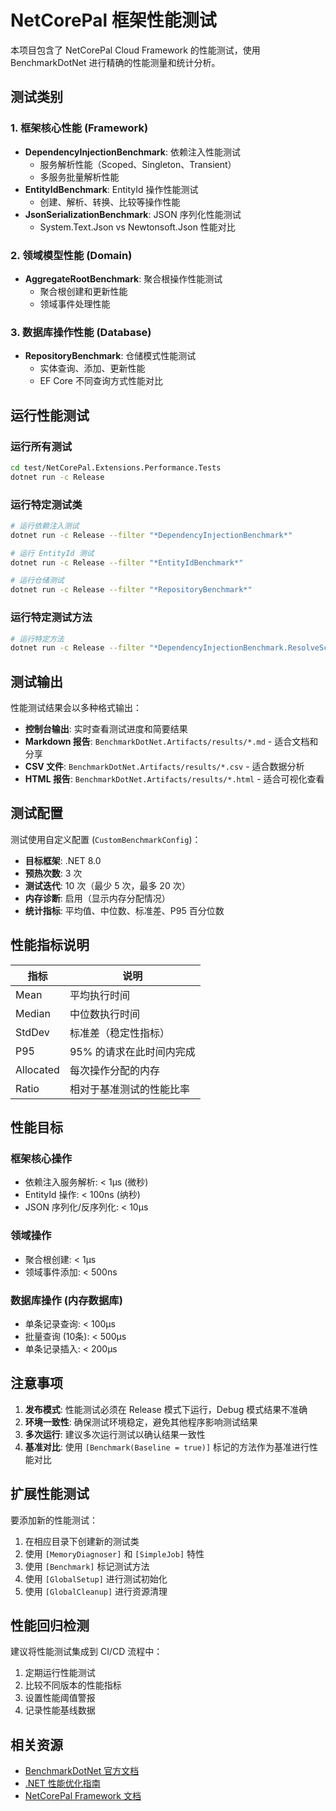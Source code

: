 # NetCorePal 框架性能测试

本项目包含了 NetCorePal Cloud Framework 的性能测试，使用 BenchmarkDotNet 进行精确的性能测量和统计分析。

## 测试类别

### 1. 框架核心性能 (Framework)
- **DependencyInjectionBenchmark**: 依赖注入性能测试
  - 服务解析性能（Scoped、Singleton、Transient）
  - 多服务批量解析性能
- **EntityIdBenchmark**: EntityId 操作性能测试
  - 创建、解析、转换、比较等操作性能
- **JsonSerializationBenchmark**: JSON 序列化性能测试
  - System.Text.Json vs Newtonsoft.Json 性能对比

### 2. 领域模型性能 (Domain)  
- **AggregateRootBenchmark**: 聚合根操作性能测试
  - 聚合根创建和更新性能
  - 领域事件处理性能

### 3. 数据库操作性能 (Database)
- **RepositoryBenchmark**: 仓储模式性能测试
  - 实体查询、添加、更新性能
  - EF Core 不同查询方式性能对比

## 运行性能测试

### 运行所有测试
```bash
cd test/NetCorePal.Extensions.Performance.Tests
dotnet run -c Release
```

### 运行特定测试类
```bash
# 运行依赖注入测试
dotnet run -c Release --filter "*DependencyInjectionBenchmark*"

# 运行 EntityId 测试
dotnet run -c Release --filter "*EntityIdBenchmark*"

# 运行仓储测试
dotnet run -c Release --filter "*RepositoryBenchmark*"
```

### 运行特定测试方法
```bash
# 运行特定方法
dotnet run -c Release --filter "*DependencyInjectionBenchmark.ResolveScoped*"
```

## 测试输出

性能测试结果会以多种格式输出：

- **控制台输出**: 实时查看测试进度和简要结果
- **Markdown 报告**: `BenchmarkDotNet.Artifacts/results/*.md` - 适合文档和分享
- **CSV 文件**: `BenchmarkDotNet.Artifacts/results/*.csv` - 适合数据分析
- **HTML 报告**: `BenchmarkDotNet.Artifacts/results/*.html` - 适合可视化查看

## 测试配置

测试使用自定义配置 (`CustomBenchmarkConfig`)：

- **目标框架**: .NET 8.0
- **预热次数**: 3 次
- **测试迭代**: 10 次（最少 5 次，最多 20 次）
- **内存诊断**: 启用（显示内存分配情况）
- **统计指标**: 平均值、中位数、标准差、P95 百分位数

## 性能指标说明

| 指标 | 说明 |
|------|------|
| Mean | 平均执行时间 |
| Median | 中位数执行时间 |
| StdDev | 标准差（稳定性指标） |
| P95 | 95% 的请求在此时间内完成 |
| Allocated | 每次操作分配的内存 |
| Ratio | 相对于基准测试的性能比率 |

## 性能目标

### 框架核心操作
- 依赖注入服务解析: < 1μs (微秒)
- EntityId 操作: < 100ns (纳秒)
- JSON 序列化/反序列化: < 10μs

### 领域操作
- 聚合根创建: < 1μs
- 领域事件添加: < 500ns

### 数据库操作 (内存数据库)
- 单条记录查询: < 100μs
- 批量查询 (10条): < 500μs
- 单条记录插入: < 200μs

## 注意事项

1. **发布模式**: 性能测试必须在 Release 模式下运行，Debug 模式结果不准确
2. **环境一致性**: 确保测试环境稳定，避免其他程序影响测试结果
3. **多次运行**: 建议多次运行测试以确认结果一致性
4. **基准对比**: 使用 `[Benchmark(Baseline = true)]` 标记的方法作为基准进行性能对比

## 扩展性能测试

要添加新的性能测试：

1. 在相应目录下创建新的测试类
2. 使用 `[MemoryDiagnoser]` 和 `[SimpleJob]` 特性
3. 使用 `[Benchmark]` 标记测试方法
4. 使用 `[GlobalSetup]` 进行测试初始化
5. 使用 `[GlobalCleanup]` 进行资源清理

## 性能回归检测

建议将性能测试集成到 CI/CD 流程中：

1. 定期运行性能测试
2. 比较不同版本的性能指标
3. 设置性能阈值警报
4. 记录性能基线数据

## 相关资源

- [BenchmarkDotNet 官方文档](https://benchmarkdotnet.org/)
- [.NET 性能优化指南](https://docs.microsoft.com/en-us/dotnet/fundamentals/code-analysis/quality-rules/performance-warnings)
- [NetCorePal Framework 文档](https://github.com/netcorepal/netcorepal-cloud-framework)